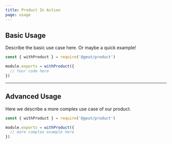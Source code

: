 ```yaml
---
title: Product In Action
page: usage
---
```


## Basic Usage

Describe the basic use case here. Or maybe a quick example!

```js
const { withProduct } = require('@geut/product')

module.exports = withProduct({
  // Your code here
})
```

---

## Advanced Usage

Here we describe a more complex use case of our product.

```js
const { withProduct } = require('@geut/product')

module.exports = withProduct({
  // more complex example here
})
```
